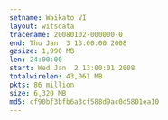 ```yaml
---
setname: Waikato VI
layout: witsdata
tracename: 20080102-000000-0
end: Thu Jan  3 13:00:00 2008
gzsize: 1,990 MB
len: 24:00:00
start: Wed Jan  2 13:00:01 2008
totalwirelen: 43,061 MB
pkts: 86 million
size: 6,320 MB
md5: cf90bf3bfb6a3cf588d9ac0d5801ea10
---
```

